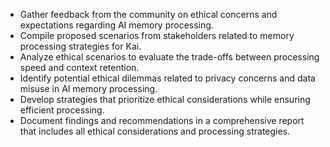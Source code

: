 - Gather feedback from the community on ethical concerns and expectations regarding AI memory processing.
- Compile proposed scenarios from stakeholders related to memory processing strategies for Kai.
- Analyze ethical scenarios to evaluate the trade-offs between processing speed and context retention.
- Identify potential ethical dilemmas related to privacy concerns and data misuse in AI memory processing.
- Develop strategies that prioritize ethical considerations while ensuring efficient processing.
- Document findings and recommendations in a comprehensive report that includes all ethical considerations and processing strategies.